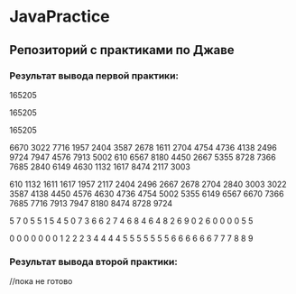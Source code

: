 # JavaPractice
## Репозиторий с практиками по Джаве

### Результат вывода первой практики:

165205

165205

165205

 6670 3022 7716 1957 2404 3587 2678 1611 2704 4754 4736 4138 2496 9724 7947 4576 7913 5002 610 6567 8180 4450 2667 5355 8728 7366 7685 2840 6149 4630 1132 1617 8474 2117 3003
 
 610 1132 1611 1617 1957 2117 2404 2496 2667 2678 2704 2840 3003 3022 3587 4138 4450 4576 4630 4736 4754 5002 5355 6149 6567 6670 7366 7685 7716 7913 7947 8180 8474 8728 9724
 
 5 7 0 5 5 1 5 4 5 0 7 3 6 6 2 7 4 6 8 4 6 4 8 2 6 9 0 2 6 0 0 0 0 5 5
 
 0 0 0 0 0 0 0 1 2 2 2 3 4 4 4 4 5 5 5 5 5 5 5 6 6 6 6 6 6 7 7 7 8 8 9

### Результат вывода второй практики:

//пока не готово
